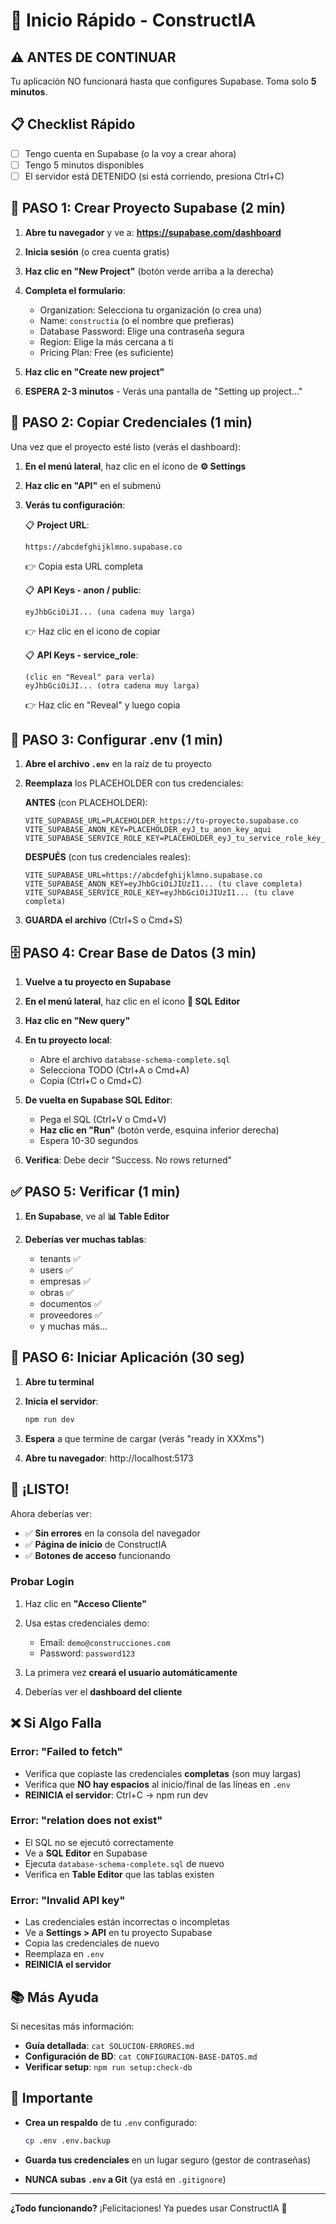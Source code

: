 # 🚀 Inicio Rápido - ConstructIA

## ⚠️ ANTES DE CONTINUAR

Tu aplicación NO funcionará hasta que configures Supabase. Toma solo **5 minutos**.

## 📋 Checklist Rápido

- [ ] Tengo cuenta en Supabase (o la voy a crear ahora)
- [ ] Tengo 5 minutos disponibles
- [ ] El servidor está DETENIDO (si está corriendo, presiona Ctrl+C)

## 🎯 PASO 1: Crear Proyecto Supabase (2 min)

1. **Abre tu navegador** y ve a: **https://supabase.com/dashboard**

2. **Inicia sesión** (o crea cuenta gratis)

3. **Haz clic en "New Project"** (botón verde arriba a la derecha)

4. **Completa el formulario**:
   - Organization: Selecciona tu organización (o crea una)
   - Name: `constructia` (o el nombre que prefieras)
   - Database Password: Elige una contraseña segura
   - Region: Elige la más cercana a ti
   - Pricing Plan: Free (es suficiente)

5. **Haz clic en "Create new project"**

6. **ESPERA 2-3 minutos** - Verás una pantalla de "Setting up project..."

## 🔑 PASO 2: Copiar Credenciales (1 min)

Una vez que el proyecto esté listo (verás el dashboard):

1. **En el menú lateral**, haz clic en el ícono de **⚙️ Settings**

2. **Haz clic en "API"** en el submenú

3. **Verás tu configuración**:
   
   📋 **Project URL**:
   ```
   https://abcdefghijklmno.supabase.co
   ```
   👉 Copia esta URL completa
   
   📋 **API Keys - anon / public**:
   ```
   eyJhbGciOiJI... (una cadena muy larga)
   ```
   👉 Haz clic en el icono de copiar
   
   📋 **API Keys - service_role**:
   ```
   (clic en "Reveal" para verla)
   eyJhbGciOiJI... (otra cadena muy larga)
   ```
   👉 Haz clic en "Reveal" y luego copia

## 📝 PASO 3: Configurar .env (1 min)

1. **Abre el archivo `.env`** en la raíz de tu proyecto

2. **Reemplaza** los PLACEHOLDER con tus credenciales:

   **ANTES** (con PLACEHOLDER):
   ```env
   VITE_SUPABASE_URL=PLACEHOLDER_https://tu-proyecto.supabase.co
   VITE_SUPABASE_ANON_KEY=PLACEHOLDER_eyJ_tu_anon_key_aqui
   VITE_SUPABASE_SERVICE_ROLE_KEY=PLACEHOLDER_eyJ_tu_service_role_key_aqui
   ```

   **DESPUÉS** (con tus credenciales reales):
   ```env
   VITE_SUPABASE_URL=https://abcdefghijklmno.supabase.co
   VITE_SUPABASE_ANON_KEY=eyJhbGciOiJIUzI1... (tu clave completa)
   VITE_SUPABASE_SERVICE_ROLE_KEY=eyJhbGciOiJIUzI1... (tu clave completa)
   ```

3. **GUARDA el archivo** (Ctrl+S o Cmd+S)

## 🗄️ PASO 4: Crear Base de Datos (3 min)

1. **Vuelve a tu proyecto en Supabase**

2. **En el menú lateral**, haz clic en el ícono **📝 SQL Editor**

3. **Haz clic en "New query"**

4. **En tu proyecto local**:
   - Abre el archivo `database-schema-complete.sql`
   - Selecciona TODO (Ctrl+A o Cmd+A)
   - Copia (Ctrl+C o Cmd+C)

5. **De vuelta en Supabase SQL Editor**:
   - Pega el SQL (Ctrl+V o Cmd+V)
   - **Haz clic en "Run"** (botón verde, esquina inferior derecha)
   - Espera 10-30 segundos

6. **Verifica**: Debe decir "Success. No rows returned"

## ✅ PASO 5: Verificar (1 min)

1. **En Supabase**, ve al **📊 Table Editor**

2. **Deberías ver muchas tablas**:
   - tenants ✅
   - users ✅
   - empresas ✅
   - obras ✅
   - documentos ✅
   - proveedores ✅
   - y muchas más...

## 🚀 PASO 6: Iniciar Aplicación (30 seg)

1. **Abre tu terminal**

2. **Inicia el servidor**:
   ```bash
   npm run dev
   ```

3. **Espera** a que termine de cargar (verás "ready in XXXms")

4. **Abre tu navegador**: http://localhost:5173

## 🎉 ¡LISTO!

Ahora deberías ver:
- ✅ **Sin errores** en la consola del navegador
- ✅ **Página de inicio** de ConstructIA
- ✅ **Botones de acceso** funcionando

### Probar Login

1. Haz clic en **"Acceso Cliente"**

2. Usa estas credenciales demo:
   - Email: `demo@construcciones.com`
   - Password: `password123`

3. La primera vez **creará el usuario automáticamente**

4. Deberías ver el **dashboard del cliente**

## ❌ Si Algo Falla

### Error: "Failed to fetch"

- Verifica que copiaste las credenciales **completas** (son muy largas)
- Verifica que **NO hay espacios** al inicio/final de las líneas en `.env`
- **REINICIA el servidor**: Ctrl+C → npm run dev

### Error: "relation does not exist"

- El SQL no se ejecutó correctamente
- Ve a **SQL Editor** en Supabase
- Ejecuta `database-schema-complete.sql` de nuevo
- Verifica en **Table Editor** que las tablas existen

### Error: "Invalid API key"

- Las credenciales están incorrectas o incompletas
- Ve a **Settings > API** en tu proyecto Supabase
- Copia las credenciales de nuevo
- Reemplaza en `.env`
- **REINICIA el servidor**

## 📚 Más Ayuda

Si necesitas más información:
- **Guía detallada**: `cat SOLUCION-ERRORES.md`
- **Configuración de BD**: `cat CONFIGURACION-BASE-DATOS.md`
- **Verificar setup**: `npm run setup:check-db`

## 💾 Importante

- **Crea un respaldo** de tu `.env` configurado:
  ```bash
  cp .env .env.backup
  ```

- **Guarda tus credenciales** en un lugar seguro (gestor de contraseñas)

- **NUNCA subas `.env` a Git** (ya está en `.gitignore`)

---

**¿Todo funcionando?** ¡Felicitaciones! Ya puedes usar ConstructIA 🎉
